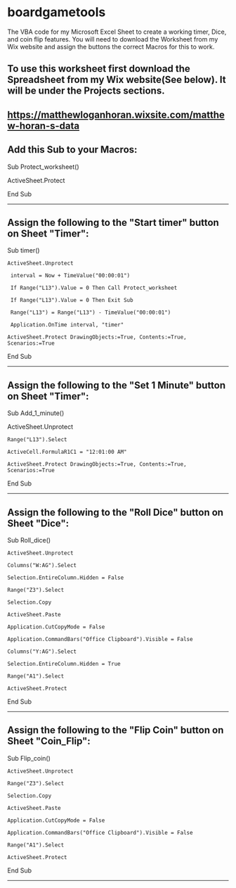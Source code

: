 # boardgametools
The VBA code for my Microsoft Excel Sheet to create a working timer, Dice, and coin flip features. You will need to download the Worksheet from my Wix website and assign the buttons the correct Macros for this to work.

To use this worksheet first download the Spreadsheet from my Wix website(See below). It will be under the Projects sections.
-------------------------------------------------------------------------------------------------------------------------------------------------------------------
https://matthewloganhoran.wixsite.com/matthew-horan-s-data
-------------------------------------------------------------------------------------------------------------------------------------------------------------------
Add this Sub to your Macros:
-------------------------------------------------------------------------------------------------------------------------------------------------------------------
Sub Protect_worksheet()


ActiveSheet.Protect

End Sub

-------------------------------------------------------------------------------------------------------------------------------------------------------------------
Assign the following to the "Start timer" button on Sheet "Timer":
-------------------------------------------------------------------------------------------------------------------------------------------------------------------
Sub timer()
 




    ActiveSheet.Unprotect
   
     interval = Now + TimeValue("00:00:01")

     If Range("L13").Value = 0 Then Call Protect_worksheet
     
     If Range("L13").Value = 0 Then Exit Sub

     Range("L13") = Range("L13") - TimeValue("00:00:01")

     Application.OnTime interval, "timer"
     
    ActiveSheet.Protect DrawingObjects:=True, Contents:=True, Scenarios:=True
    
 End Sub
 
-------------------------------------------------------------------------------------------------------------------------------------------------------------------
Assign the following to the "Set 1 Minute" button on Sheet "Timer":
-------------------------------------------------------------------------------------------------------------------------------------------------------------------
Sub Add_1_minute()


   ActiveSheet.Unprotect
   
    Range("L13").Select
    
    ActiveCell.FormulaR1C1 = "12:01:00 AM"
    
    ActiveSheet.Protect DrawingObjects:=True, Contents:=True, Scenarios:=True
    
End Sub

-------------------------------------------------------------------------------------------------------------------------------------------------------------------
Assign the following to the "Roll Dice" button on Sheet "Dice":
-------------------------------------------------------------------------------------------------------------------------------------------------------------------
Sub Roll_dice()


    ActiveSheet.Unprotect
    
    Columns("W:AG").Select
    
    Selection.EntireColumn.Hidden = False
    
    Range("Z3").Select
    
    Selection.Copy
    
    ActiveSheet.Paste
    
    Application.CutCopyMode = False
    
    Application.CommandBars("Office Clipboard").Visible = False
    
    Columns("Y:AG").Select
    
    Selection.EntireColumn.Hidden = True
    
    Range("A1").Select
    
    ActiveSheet.Protect
    
End Sub

-------------------------------------------------------------------------------------------------------------------------------------------------------------------
Assign the following to the "Flip Coin" button on Sheet "Coin_Flip":
-------------------------------------------------------------------------------------------------------------------------------------------------------------------
Sub Flip_coin()


    ActiveSheet.Unprotect
    
    Range("Z3").Select
    
    Selection.Copy
    
    ActiveSheet.Paste
    
    Application.CutCopyMode = False
    
    Application.CommandBars("Office Clipboard").Visible = False
    
    Range("A1").Select
    
    ActiveSheet.Protect
    
End Sub

-------------------------------------------------------------------------------------------------------------------------------------------------------------------
